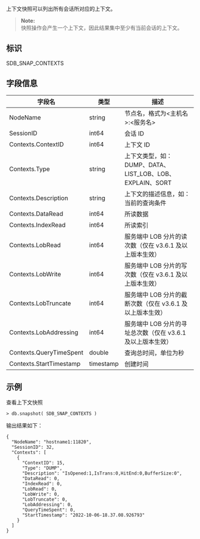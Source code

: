 [^_^]: 

    上下文快照
    作者：何嘉文
    时间：20190307
    评审意见

    王涛：
    许建辉：
    市场部：


上下文快照可以列出所有会话所对应的上下文。

> **Note:**  
> 快照操作会产生一个上下文，因此结果集中至少有当前会话的上下文。

标识
----

SDB_SNAP_CONTEXTS

字段信息
----

| 字段名    | 类型      | 描述                   |
| --------- | --------- | ---------------------- |
| NodeName  | string    | 节点名，格式为<主机名>:<服务名>|
| SessionID | int64     | 会话 ID                |
| Contexts.ContextID      | int64  | 上下文 ID                                                |
| Contexts.Type           | string | 上下文类型，如：DUMP、DATA、LIST_LOB、LOB、EXPLAIN、SORT |
| Contexts.Description    | string | 上下文的描述信息，如：当前的查询条件                     |
| Contexts.DataRead       | int64  | 所读数据                                                 |
| Contexts.IndexRead      | int64  | 所读索引                                                 |
| Contexts.LobRead     | int64     | 服务端中 LOB 分片的读次数（仅在 v3.6.1 及以上版本生效） |
| Contexts.LobWrite     | int64     | 服务端中 LOB 分片的写次数（仅在 v3.6.1 及以上版本生效） |
| Contexts.LobTruncate    | int64     | 服务端中 LOB 分片的截断次数（仅在 v3.6.1 及以上版本生效） |
| Contexts.LobAddressing     | int64     | 服务端中 LOB 分片的寻址总次数（仅在 v3.6.1 及以上版本生效） |
| Contexts.QueryTimeSpent | double | 查询总时间，单位为秒                                     |
| Contexts.StartTimestamp | timestamp | 创建时间                                               |

示例
----

查看上下文快照

```lang-javascript
> db.snapshot( SDB_SNAP_CONTEXTS )
```

输出结果如下：

```lang-json
{
  "NodeName": "hostname1:11820",
  "SessionID": 32,
  "Contexts": [
    {
      "ContextID": 15,
      "Type": "DUMP",
      "Description": "IsOpened:1,IsTrans:0,HitEnd:0,BufferSize:0",
      "DataRead": 0,
      "IndexRead": 0,
      "LobRead": 0,
      "LobWrite": 0,
      "LobTruncate": 0,
      "LobAddressing": 0,
      "QueryTimeSpent": 0,
      "StartTimestamp": "2022-10-06-18.37.08.926793"
    }
  ]
}
```